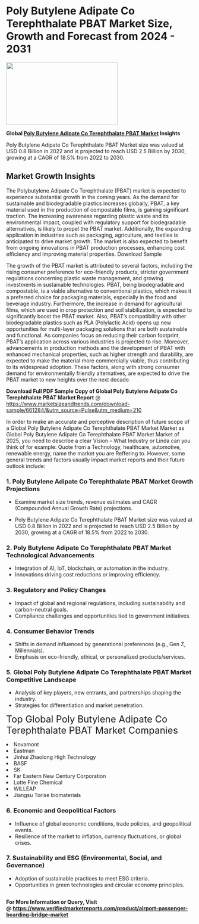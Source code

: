 <H1>Poly Butylene Adipate Co Terephthalate PBAT Market Size, Growth and Forecast from 2024 - 2031</H1><img class="aligncenter size-medium wp-image-584254" src="https://thirdeyenews.in/wp-content/uploads/2024/09/Global-Market-Research-300x168.jpeg" alt="" width="300" height="168" /><p><strong>Global&nbsp;<a href="https://www.marketsizeandtrends.com/download-sample/661284/&amp;utm_source=Pulse&amp;utm_medium=210">Poly Butylene Adipate Co Terephthalate PBAT Market</a> Insights</strong></p><p>Poly Butylene Adipate Co Terephthalate PBAT Market size was valued at USD 0.8 Billion in 2022 and is projected to reach USD 2.5 Billion by 2030, growing at a CAGR of 18.5% from 2022 to 2030.</p><p><h2>Market Growth Insights</h2> The Polybutylene Adipate Co Terephthalate (PBAT) market is expected to experience substantial growth in the coming years. As the demand for sustainable and biodegradable plastics increases globally, PBAT, a key material used in the production of compostable films, is gaining significant traction. The increasing awareness regarding plastic waste and its environmental impact, coupled with regulatory support for biodegradable alternatives, is likely to propel the PBAT market. Additionally, the expanding application in industries such as packaging, agriculture, and textiles is anticipated to drive market growth. The market is also expected to benefit from ongoing innovations in PBAT production processes, enhancing cost efficiency and improving material properties. Download Sample <p>The growth of the PBAT market is attributed to several factors, including the rising consumer preference for eco-friendly products, stricter government regulations concerning plastic waste management, and growing investments in sustainable technologies. PBAT, being biodegradable and compostable, is a viable alternative to conventional plastics, which makes it a preferred choice for packaging materials, especially in the food and beverage industry. Furthermore, the increase in demand for agricultural films, which are used in crop protection and soil stabilization, is expected to significantly boost the PBAT market. Also, PBAT’s compatibility with other biodegradable plastics such as PLA (Polylactic Acid) opens up new opportunities for multi-layer packaging solutions that are both sustainable and functional. As companies focus on reducing their carbon footprint, PBAT’s application across various industries is projected to rise. Moreover, advancements in production methods and the development of PBAT with enhanced mechanical properties, such as higher strength and durability, are expected to make the material more commercially viable, thus contributing to its widespread adoption. These factors, along with strong consumer demand for environmentally friendly alternatives, are expected to drive the PBAT market to new heights over the next decade.</p> <p></p><p><span class=""><strong>Download Full PDF Sample Copy of Global Poly Butylene Adipate Co Terephthalate PBAT Market Report</strong> @ <a href="https://www.marketsizeandtrends.com/download-sample/661284/&amp;utm_source=Pulse&amp;utm_medium=210" target="_blank">https://www.marketsizeandtrends.com/download-sample/661284/&amp;utm_source=Pulse&amp;utm_medium=210</a></span></p><p>In order to make an accurate and perceptive description of future scope of a Global&nbsp;Poly Butylene Adipate Co Terephthalate PBAT Market Market as Global&nbsp;Poly Butylene Adipate Co Terephthalate PBAT Market Market of 2025, you need to describe a clear Vision &ndash; What Industry or Linda can you think of for example: Quote from a Technology, healthcare, automotive, renewable energy, name the market you are Reffering to. However, some general trends and factors usually impact market reports and their future outlook include:</p><h3>1.&nbsp;<strong>Poly Butylene Adipate Co Terephthalate PBAT Market Growth Projections</strong></h3><ul><li>Examine market size trends, revenue estimates and CAGR (Compounded Annual Growth Rate) projections.</li><li><p>Poly Butylene Adipate Co Terephthalate PBAT Market size was valued at USD 0.8 Billion in 2022 and is projected to reach USD 2.5 Billion by 2030, growing at a CAGR of 18.5% from 2022 to 2030.</p></li></ul><h3>2.&nbsp;<strong>Poly Butylene Adipate Co Terephthalate PBAT Market Technological Advancements</strong></h3><ul><li>Integration of AI, IoT, blockchain, or automation in the industry.</li><li>Innovations driving cost reductions or improving efficiency.</li></ul><h3>3.&nbsp;<strong>Regulatory and Policy Changes</strong></h3><ul><li>Impact of global and regional regulations, including sustainability and carbon-neutral goals.</li><li>Compliance challenges and opportunities tied to government initiatives.</li></ul><h3>4.&nbsp;<strong>Consumer Behavior Trends</strong></h3><ul><li>Shifts in demand influenced by generational preferences (e.g., Gen Z, Millennials).</li><li>Emphasis on eco-friendly, ethical, or personalized products/services.</li></ul><h3>5.&nbsp;<strong>Global Poly Butylene Adipate Co Terephthalate PBAT Market Competitive Landscape</strong></h3><ul><li>Analysis of key players, new entrants, and partnerships shaping the industry.</li><li>Strategies for differentiation and market penetration.</li></ul><p data-pm-slice="1 1 []"><span style="color: inherit; font-family: inherit; font-size: 25px;">Top Global Poly Butylene Adipate Co Terephthalate PBAT Market Companies</span></p><div class="" data-test-id=""><p><li>Novamont</li><li> Eastman</li><li> Jinhui Zhaolong High Technology</li><li> BASF</li><li> SK</li><li> Far Eastern New Century Corporation</li><li> Lotte Fine Chemical</li><li> WILLEAP</li><li> Jiangsu Torise biomaterials</li></p></div><h3>6.&nbsp;<strong>Economic and Geopolitical Factors</strong></h3><ul><li>Influence of global economic conditions, trade policies, and geopolitical events.</li><li>Resilience of the market to inflation, currency fluctuations, or global crises.</li></ul><h3>7.&nbsp;<strong>Sustainability and ESG (Environmental, Social, and Governance)</strong></h3><ul><li>Adoption of sustainable practices to meet ESG criteria.</li><li>Opportunities in green technologies and circular economy principles.</li></ul><h2><strong style="font-size: 14px;">For More Information or Query, Visit @&nbsp;</strong><a style="background-color: #ffffff; font-size: 14px;" href="https://www.marketsizeandtrends.com/report/poly-butylene-adipate-co-terephthalate-pbat-market/" target="_blank">https://www.verifiedmarketreports.com/product/airport-passenger-boarding-bridge-market</a></h2>

